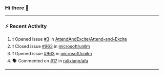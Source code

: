 ### Hi there 👋

 <!-- ![Lixiang's github stats](https://github-readme-stats.vercel.app/api?username=rulixiang&show_icons=true)  ![](https://github-readme-stats.vercel.app/api/top-langs/?username=rulixiang&layout=compact&theme=buefy&hide_border=true)  -->

---

### :zap: Recent Activity
<!--START_SECTION:activity-->
1. ❗️ Opened issue [#3](https://github.com/AttendAndExcite/Attend-and-Excite/issues/3) in [AttendAndExcite/Attend-and-Excite](https://github.com/AttendAndExcite/Attend-and-Excite)
2. ❗️ Closed issue [#963](https://github.com/microsoft/unilm/issues/963) in [microsoft/unilm](https://github.com/microsoft/unilm)
3. ❗️ Opened issue [#963](https://github.com/microsoft/unilm/issues/963) in [microsoft/unilm](https://github.com/microsoft/unilm)
4. 🗣 Commented on [#17](https://github.com/rulixiang/afa/issues/17) in [rulixiang/afa](https://github.com/rulixiang/afa)
<!--END_SECTION:activity-->

---
